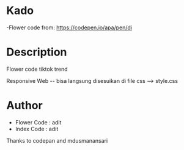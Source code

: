 # Kado
-Flower code from: https://codepen.io/apa/pen/di


# Description
Flower code tiktok trend 

Responsive Web -- bisa langsung disesuikan di file css --> style.css

# Author
- Flower Code : adit
- Index Code : adit

Thanks to codepan and mdusmanansari
